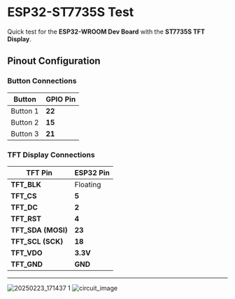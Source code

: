 # ESP32-ST7735S Test
Quick test for the **ESP32-WROOM Dev Board** with the **ST7735S TFT Display**.

## Pinout Configuration

### Button Connections
| Button   | GPIO Pin |
|----------|---------|
| Button 1 | **22**  |
| Button 2 | **15**  |
| Button 3 | **21**  |

### TFT Display Connections
| TFT Pin  | ESP32 Pin |
|----------|---------|
| **TFT_BLK**  | Floating |
| **TFT_CS**   | **5**  |
| **TFT_DC**   | **2**  |
| **TFT_RST**  | **4**  |
| **TFT_SDA (MOSI)** | **23**  |
| **TFT_SCL (SCK)**  | **18**  |
| **TFT_VDO**  | **3.3V** |
| **TFT_GND**  | **GND**  |

---
![20250223_171437 1](https://github.com/user-attachments/assets/1a83e72f-566d-4450-be96-5d81885132b1)
![circuit_image](https://github.com/user-attachments/assets/10f7e36a-2bf0-4ac5-b4d6-e4094e551f3a)


